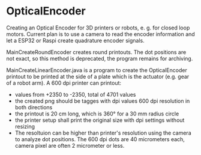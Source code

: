 # OpticalEncoder
Creating an Optical Encoder for 3D printers or robots, e. g. for closed loop motors. Current plan is to use a camera to read the encoder information and let a ESP32 or Raspi create quadrature encoder signals.

MainCreateRoundEncoder creates round printouts. The dot positions are not exact, so this method is deprecated, the program remains for archiving.

MainCreateLinearEncoder.java is a program to create the OpticalEncoder printout to be printed at the side of a plate which is the actuator (e.g. gear of a robot arm). A 600 dpi printer can printout:
- values from +2350 to -2350, total of 4701 values
- the created png should be tagges with dpi values 600 dpi resolution in both directions
- the printout is 20 cm long, which is 360° for a 30 mm radius circle
- the printer setup shall print the original size with dpi settings without resizing
- The resoltuion can be higher than printer's resolution using the camera to analyze dot positions. The 600 dpi dots are 40 micrometers each, camera pixel are often 2 micrometer or less.
